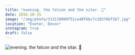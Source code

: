 ```yaml
---
title: "evening. the falcon and the sitar. 🌙"
date: 2016-10-15
image: "/img/photo/313119009f51ce48f6bc7c28376bf2b7.jpg"
location: "Exeter, Devon"
instagram: true
draft: false
---
```


![evening. the falcon and the sitar. 🌙](/img/photo/313119009f51ce48f6bc7c28376bf2b7.jpg)
